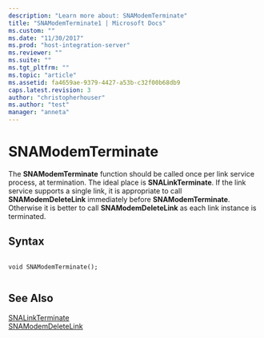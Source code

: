 ```yaml
---
description: "Learn more about: SNAModemTerminate"
title: "SNAModemTerminate1 | Microsoft Docs"
ms.custom: ""
ms.date: "11/30/2017"
ms.prod: "host-integration-server"
ms.reviewer: ""
ms.suite: ""
ms.tgt_pltfrm: ""
ms.topic: "article"
ms.assetid: fa4659ae-9379-4427-a53b-c32f00b68db9
caps.latest.revision: 3
author: "christopherhouser"
ms.author: "test"
manager: "anneta"
---
```

# SNAModemTerminate
The **SNAModemTerminate** function should be called once per link service process, at termination. The ideal place is **SNALinkTerminate**. If the link service supports a single link, it is appropriate to call **SNAModemDeleteLink** immediately before **SNAModemTerminate**. Otherwise it is better to call **SNAModemDeleteLink** as each link instance is terminated.  
  
## Syntax  
  
```  
  
void SNAModemTerminate();  
  
```  
  
## See Also  
 [SNALinkTerminate](../core/snalinkterminate1.md)   
 [SNAModemDeleteLink](../core/snamodemdeletelink2.md)
